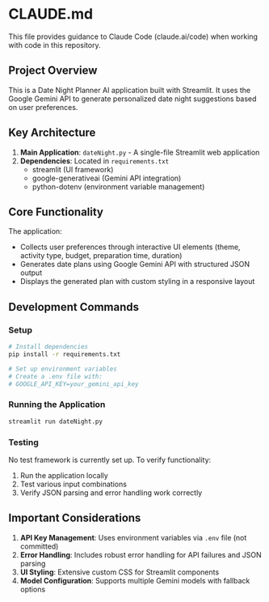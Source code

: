 # CLAUDE.md

This file provides guidance to Claude Code (claude.ai/code) when working with code in this repository.

## Project Overview

This is a Date Night Planner AI application built with Streamlit. It uses the Google Gemini API to generate personalized date night suggestions based on user preferences.

## Key Architecture

1. **Main Application**: `dateNight.py` - A single-file Streamlit web application
2. **Dependencies**: Located in `requirements.txt`
   - streamlit (UI framework)
   - google-generativeai (Gemini API integration)
   - python-dotenv (environment variable management)

## Core Functionality

The application:
- Collects user preferences through interactive UI elements (theme, activity type, budget, preparation time, duration)
- Generates date plans using Google Gemini API with structured JSON output
- Displays the generated plan with custom styling in a responsive layout

## Development Commands

### Setup
```bash
# Install dependencies
pip install -r requirements.txt

# Set up environment variables
# Create a .env file with:
# GOOGLE_API_KEY=your_gemini_api_key
```

### Running the Application
```bash
streamlit run dateNight.py
```

### Testing
No test framework is currently set up. To verify functionality:
1. Run the application locally
2. Test various input combinations
3. Verify JSON parsing and error handling work correctly

## Important Considerations

1. **API Key Management**: Uses environment variables via `.env` file (not committed)
2. **Error Handling**: Includes robust error handling for API failures and JSON parsing
3. **UI Styling**: Extensive custom CSS for Streamlit components
4. **Model Configuration**: Supports multiple Gemini models with fallback options